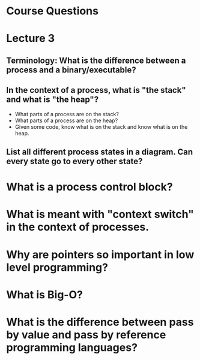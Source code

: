# Course Questions 

# Lecture 3

## Terminology: What is the difference between a process and a binary/executable?

## In the context of a process, what is "the stack" and what is "the heap"?

- What parts of a process are on the stack?
- What parts of a process are on the heap?
- Given some code, know what is on the stack and know what is on the heap.

## List all different process states in a diagram. Can every state go to every other state?

# What is a process control block?

# What is meant with "context switch" in the context of processes.

# Why are pointers so important in low level programming?

# What is Big-O?

# What is the difference between pass by value and pass by reference programming languages?
